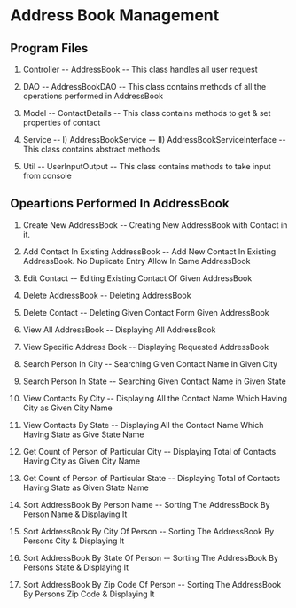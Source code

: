 # Address Book Management

## Program Files

1) Controller --  AddressBook --
                      This class handles all user request

2) DAO  --  AddressBookDAO  --
                  This class contains methods of all the operations performed in AddressBook

3) Model  --  ContactDetails  --
                    This class contains methods to get & set properties of contact 

4) Service  --  I) AddressBookService --
                II) AddressBookServiceInterface --
                          This class contains abstract methods
                          
5)  Util  --  UserInputOutput --
                    This class contains methods to take input from console                


## Opeartions Performed In AddressBook

1)  Create New AddressBook  --  Creating New AddressBook with Contact in it.

2)  Add Contact In Existing AddressBook --  Add New Contact In Existing AddressBook. No Duplicate Entry Allow In Same AddressBook

3)  Edit Contact  --  Editing Existing Contact Of Given AddressBook

4)  Delete AddressBook  --  Deleting AddressBook

5)  Delete Contact  --  Deleting Given Contact Form Given AddressBook

6)  View All AddressBook  --  Displaying All AddressBook 

7)  View Specific Address Book --  Displaying Requested AddressBook

8)  Search Person In City -- Searching Given Contact Name in Given City

9)  Search Person In State  --  Searching Given Contact Name in Given State

10)  View Contacts By City  --  Displaying All the Contact Name Which Having City as Given City Name 

11)  View Contacts By State --  Displaying All the Contact Name Which Having State as Give State Name    

12)  Get Count of Person of Particular City -- Displaying Total of Contacts Having City as Given City Name

13)  Get Count of Person of Particular State -- Displaying Total of Contacts Having State as Given State Name 

14)  Sort AddressBook By Person Name  --  Sorting The AddressBook By Person Name & Displaying It

15)  Sort AddressBook By City Of Person --  Sorting The AddressBook By Persons City & Displaying It

16)  Sort AddressBook By State Of Person  --  Sorting The AddressBook By Persons State & Displaying It

17)  Sort AddressBook By Zip Code Of Person --  Sorting The AddressBook By Persons Zip Code & Displaying It         
